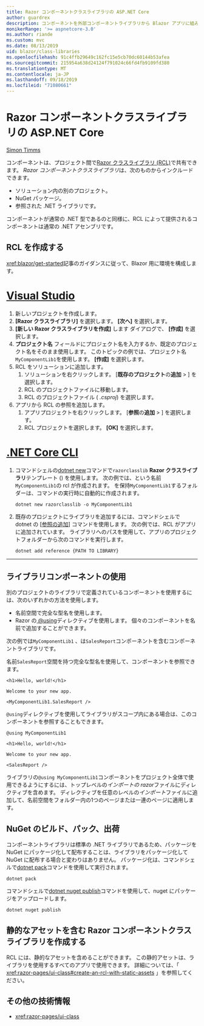```yaml
---
title: Razor コンポーネントクラスライブラリの ASP.NET Core
author: guardrex
description: コンポーネントを外部コンポーネントライブラリから Blazor アプリに組み込む方法について説明します。
monikerRange: '>= aspnetcore-3.0'
ms.author: riande
ms.custom: mvc
ms.date: 08/13/2019
uid: blazor/class-libraries
ms.openlocfilehash: 91c4ffb29649c162fc15e5cb70dc60144b53afea
ms.sourcegitcommit: 215954a638d24124f791024c66fd4fb9109fd380
ms.translationtype: MT
ms.contentlocale: ja-JP
ms.lasthandoff: 09/18/2019
ms.locfileid: "71080661"
---
```

# <a name="aspnet-core-razor-components-class-libraries"></a>Razor コンポーネントクラスライブラリの ASP.NET Core

[Simon Timms](https://github.com/stimms)

コンポーネントは、プロジェクト間で[Razor クラスライブラリ (RCL)](xref:razor-pages/ui-class)で共有できます。 *Razor コンポーネントクラスライブラリ*は、次のものからインクルードできます。

* ソリューション内の別のプロジェクト。
* NuGet パッケージ。
* 参照された .NET ライブラリです。

コンポーネントが通常の .NET 型であるのと同様に、RCL によって提供されるコンポーネントは通常の .NET アセンブリです。

## <a name="create-an-rcl"></a>RCL を作成する

<xref:blazor/get-started>記事のガイダンスに従って、Blazor 用に環境を構成します。

# <a name="visual-studiotabvisual-studio"></a>[Visual Studio](#tab/visual-studio)

1. 新しいプロジェクトを作成します。
1. **[Razor クラスライブラリ]** を選択します。 **[次へ]** を選択します。
1. **[新しい Razor クラスライブラリを作成]** します ダイアログで、 **[作成]** を選択します。
1. **プロジェクト名** フィールドにプロジェクト名を入力するか、既定のプロジェクト名をそのまま使用します。 このトピックの例では、プロジェクト名`MyComponentLib1`を使用します。 **[作成]** を選択します。
1. RCL をソリューションに追加します。
   1. ソリューションを右クリックします。 [**既存のプロジェクト**の**追加** > ] を選択します。
   1. RCL のプロジェクトファイルに移動します。
   1. RCL のプロジェクトファイル ( *.csproj*) を選択します。
1. アプリから RCL の参照を追加します。
   1. アプリプロジェクトを右クリックします。 [**参照**の**追加** > ] を選択します。
   1. RCL プロジェクトを選択します。 **[OK]** を選択します。

# <a name="net-core-clitabnetcore-cli"></a>[.NET Core CLI](#tab/netcore-cli)

1. コマンドシェルの[dotnet new](/dotnet/core/tools/dotnet-new)コマンドで`razorclasslib` **Razor クラスライブラリ**テンプレート () を使用します。 次の例では、という名前`MyComponentLib1`の rcl が作成されます。 を保持`MyComponentLib1`するフォルダーは、コマンドの実行時に自動的に作成されます。

   ```dotnetcli
   dotnet new razorclasslib -o MyComponentLib1
   ```

1. 既存のプロジェクトにライブラリを追加するには、コマンドシェルで dotnet の [[参照の追加](/dotnet/core/tools/dotnet-add-reference)] コマンドを使用します。 次の例では、RCL がアプリに追加されています。 ライブラリへのパスを使用して、アプリのプロジェクトフォルダーから次のコマンドを実行します。

   ```dotnetcli
   dotnet add reference {PATH TO LIBRARY}
   ```

---

## <a name="consume-a-library-component"></a>ライブラリコンポーネントの使用

別のプロジェクトのライブラリで定義されているコンポーネントを使用するには、次のいずれかの方法を使用します。

* 名前空間で完全な型名を使用します。
* Razor の[ \@using](xref:mvc/views/razor#using)ディレクティブを使用します。 個々のコンポーネントを名前で追加することができます。

次の例では`MyComponentLib1` 、は`SalesReport`コンポーネントを含むコンポーネントライブラリです。

名前`SalesReport`空間を持つ完全な型名を使用して、コンポーネントを参照できます。

```cshtml
<h1>Hello, world!</h1>

Welcome to your new app.

<MyComponentLib1.SalesReport />
```

`@using`ディレクティブを使用してライブラリがスコープ内にある場合は、このコンポーネントを参照することもできます。

```cshtml
@using MyComponentLib1

<h1>Hello, world!</h1>

Welcome to your new app.

<SalesReport />
```

ライブラリの`@using MyComponentLib1`コンポーネントをプロジェクト全体で使用できるようにするには、トップレベルの*インポートの razor*ファイルにディレクティブを含めます。 ディレクティブを任意のレベルの*インポート*ファイルに追加して、名前空間をフォルダー内の1つのページまたは一連のページに適用します。

## <a name="build-pack-and-ship-to-nuget"></a>NuGet のビルド、パック、出荷

コンポーネントライブラリは標準の .NET ライブラリであるため、パッケージを NuGet にパッケージ化して配布することは、ライブラリをパッケージ化して NuGet に配布する場合と変わりはありません。 パッケージ化は、コマンドシェルで[dotnet pack](/dotnet/core/tools/dotnet-pack)コマンドを使用して実行されます。

```dotnetcli
dotnet pack
```

コマンドシェルで[dotnet nuget publish](/dotnet/core/tools/dotnet-nuget-push)コマンドを使用して、nuget にパッケージをアップロードします。

```dotnetcli
dotnet nuget publish
```

## <a name="create-a-razor-components-class-library-with-static-assets"></a>静的なアセットを含む Razor コンポーネントクラスライブラリを作成する

RCL には、静的なアセットを含めることができます。 この静的アセットは、ライブラリを使用するすべてのアプリで使用できます。 詳細については、「 <xref:razor-pages/ui-class#create-an-rcl-with-static-assets> 」を参照してください。

## <a name="additional-resources"></a>その他の技術情報

* <xref:razor-pages/ui-class>
